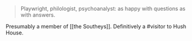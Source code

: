 > Playwright, philologist, psychoanalyst: as happy with questions as with answers.

Presumably a member of [[the Southeys]]. Definitively a #visitor to Hush House.